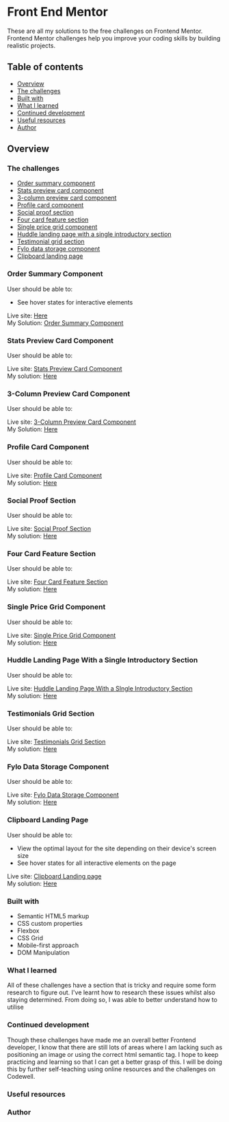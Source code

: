 # Front End Mentor
These are all my solutions to the free challenges on Frontend Mentor. Frontend Mentor challenges help you improve your coding skills by building realistic projects.

## Table of contents

- [Overview](#overview)
- [The challenges](#the-challenges) 
- [Built with](#built-with)
- [What I learned](#what-i-learned)
- [Continued development](#continued-development)
- [Useful resources](#useful-resources)
- [Author](#author)

## Overview

### The challenges

- [Order summary component](#order-summary-component)
- [Stats preview card component](#stats-preview-card-component)
- [3-column preview card component](#3-column-preview-card-component)
- [Profile card component](#profile-card-component)
- [Social proof section](#social-proof-section)
- [Four card feature section](#four-card-feature-section)
- [Single price grid component](#single-price-grid-component)
- [Huddle landing page with a single introductory section](#huddle-landing-page-with-a-single-introductory-section)
- [Testimonial grid section](#testimonial-grid-section)
- [Fylo data storage component](#fylo-data-storage-component)
- [Clipboard landing page](#clipboard-landing-page)

### Order Summary Component
User should be able to:
- See hover states for interactive elements

Live site: [Here](https://order-summary-component-vc.netlify.app)
<br>
My Solution: [Order Summary Component](https://github.com/vinhchugg/order-summary-component)

### Stats Preview Card Component
User should be able to:

Live site: [Stats Preview Card Component](https://stats-preview-card-component-vc.netlify.app)
<br>
My solution: [Here](https://github.com/vinhchugg/stats-preview-card-component)

### 3-Column Preview Card Component
User should be able to:

Live site: [3-Column Preview Card Component](https://3-column-preview-card-component-vc.netlify.app)
<br>
My Solution: [Here](https://github.com/vinhchugg/3-column-preview-card-component)

### Profile Card Component
User should be able to:

Live site: [Profile Card Component](https://profile-card-component-vc.netlify.app)
<br>
My solution: [Here](https://github.com/vinhchugg/profile-card-component)

### Social Proof Section
User should be able to:

Live site: [Social Proof Section](https://social-proof-section-vc.netlify.app)
<br>
My solution: [Here](https://github.com/vinhchugg/social-proof-section)

### Four Card Feature Section
User should be able to:

Live site: [Four Card Feature Section](https://four-card-feature-section-vc.netlify.app)
<br>
My solution: [Here](https://github.com/vinhchugg/four-card-feature-section)

### Single Price Grid Component
User should be able to:

Live site: [Single Price Grid Component](https://single-price-grid-component-vc.netlify.app)
<br>
My solution: [Here](https://github.com/vinhchugg/single-price-grid-component)

### Huddle Landing Page With a Single Introductory Section
User should be able to:

Live site: [Huddle Landing Page With a SIngle Introductory Section](https://huddle-landing-page-with-a-single-introductory-section-vc.netlify.app)
<br>
My solution: [Here](https://github.com/vinhchugg/huddle-landing-page-with-a-single-introductory-section)

### Testimonials Grid Section
User should be able to:

Live site: [Testimonials Grid Section](https://testimonials-grid-section-vc.netlify.app)
<br>
My solution: [Here](https://github.com/vinhchugg/testimonials-grid-section)

### Fylo Data Storage Component
User should be able to:

Live site: [Fylo Data Storage Component](https://fylo-data-storage-component-vc.netlify.app)
<br>
My solution: [Here](https://github.com/vinhchugg/fylo-data-storage-component)

### Clipboard Landing Page
User should be able to:
- View the optimal layout for the site depending on their device's screen size
- See hover states for all interactive elements on the page

Live site: [Clipboard Landing page](https://clipboard-landing-page-vc.netlify.app)
<br>
My solution: [Here](https://github.com/vinhchugg/clipboard-landing-page)

### Built with

- Semantic HTML5 markup
- CSS custom properties
- Flexbox
- CSS Grid
- Mobile-first approach
- DOM Manipulation

### What I learned

All of these challenges have a section that is tricky and require some form research to figure out. I've learnt how to research these issues whilst also staying determined. From doing so, I was able to better understand how to utilise 

### Continued development

Though these challenges have made me an overall better Frontend developer, I know that there are still lots of areas where I am lacking such as positioning an image or using the correct html semantic tag. I hope to keep practicing and learning so that I can get a better grasp of this. I will be doing this by further self-teaching using online resources and the challenges on Codewell.

### Useful resources



### Author


